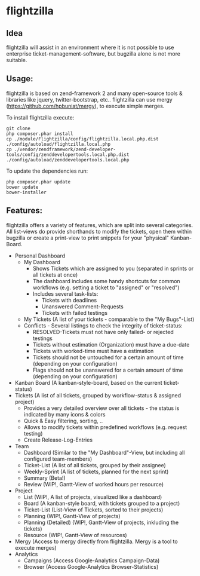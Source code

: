 flightzilla
=====

Idea
-----

flightzilla will assist in an environment where it is not possible to use enterprise ticket-management-software, but bugzilla alone is not more suitable.

Usage:
-----

flightzilla is based on zend-framework 2 and many open-source tools & libraries like jquery, twitter-bootstrap, etc.. flightzilla can use mergy (https://github.com/hpbuniat/mergy), to execute simple merges.

To install flightzilla execute:

    git clone
    php composer.phar install
    cp ./module/Flightzilla/config/flightzilla.local.php.dist ./config/autoload/flightzilla.local.php
    cp ./vendor/zendframework/zend-developer-tools/config/zenddevelopertools.local.php.dist ./config/autoload/zenddevelopertools.local.php

To update the dependencies run:

    php composer.phar update
    bower update
    bower-installer

Features:
-----

flightzilla offers a variety of features, which are split into several categories. All list-views do provide shorthands to modify the tickets, open them within bugzilla or create a print-view to print snippets for your "physical" Kanban-Board.

- Personal Dashboard
    - My Dashboard
        - Shows Tickets which are assigned to you (separated in sprints or all tickets at once)
        - The dashboard includes some handy shortcuts for common workflows (e.g. setting a ticket to "assigned" or "resolved")
        - Includes several task-lists:
            - Tickets with deadlines
            - Unanswered Comment-Requests
            - Tickets with failed testings
    - My Tickets (A list of your tickets - comparable to the "My Bugs"-List)
    - Conflicts - Several listings to check the integrity of ticket-status:
        - RESOLVED-Tickets must not have only failed- or rejected testings
        - Tickets without estimation (Organization) must have a due-date
        - Tickets with worked-time must have a estimation
        - Tickets should not be untouched for a certain amount of time (depending on your configuration)
        - Flags should not be unanswered for a certain amount of time (depending on your configuration)
- Kanban Board (A kanban-style-board, based on the current ticket-status)
- Tickets (A list of all tickets, grouped by workflow-status & assigned project)
    - Provides a very detailed overview over all tickets - the status is indicated by many icons & colors
    - Quick & Easy filtering, sorting, ..
    - Allows to modify tickets within predefined workflows (e.g. request testing)
    - Create Release-Log-Entries
- Team
    - Dashboard (Similar to the "My Dashboard"-View, but including all configured team-members)
    - Ticket-List (A list of all tickets, grouped by their assignee)
    - Weekly-Sprint (A list of tickets, planned for the next sprint)
    - Summary (Beta!)
    - Review (WIP!, Gantt-View of worked hours per resource)
- Project
    - List (WIP!, A list of projects, visualized like a dashboard)
    - Board (A kanban-style board, with tickets grouped to a project)
    - Ticket-List (List-View of Tickets, sorted to their projects)
    - Planning (WIP!, Gantt-View of projects)
    - Planning (Detailed) (WIP!, Gantt-View of projects, inkluding the tickets)
    - Resource (WIP!, Gantt-View of resources)
- Mergy (Access to mergy directly from flightzilla. Mergy is a tool to execute merges)
- Analytics
    - Campaigns (Access Google-Analytics Campaign-Data)
    - Browser (Access Google-Analytics Browser-Statistics)
